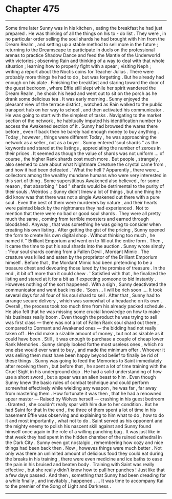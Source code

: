 
# Chapter 475


---

Some time later Sunny was in his kitchen , eating the breakfast he had just prepared . He was thinking of all the things on his to - do list .
They were , in no particular order selling the soul shards he had brought with him from the Dream Realm , and setting up a stable method to sell more in the future ; returning to the Dreamscape to participate in duels on the professional arenas to practice Shadow Dance and feed the Mantle of the Underworld with victories ; observing Rain and thinking of a way to deal with that whole situation ; learning how to properly fight with a spear ; visiting Neph ; writing a report about the Noctis coins for Teacher Julius .
There were probably more things he had to do , but was forgetting . But he already had enough on his plate .
Finishing the breakfast and staring toward the door of the guest bedroom , where Effie still slept while her spirit wandered the Dream Realm , he shook his head and went out to sit on the porch as he drank some delicious tea .
It was early morning . Sunny enjoyed the pleasant view of the terrace district , watched as Rain walked to the public transport hub on her way to school , and then activated his communicator .
He was going to start with the simplest of tasks .
Navigating to the market section of the network , he habitually imputed his identification number to access the Awakened section of it . Sunny had browsed the wares there before , even if back then he barely had enough money to buy anything .
Today , however , things were different Today , he was approaching the network as a seller , not as a buyer .
Sunny entered 'soul shards " as the keywords and stared at the listings , appreciating the number of zeroes in their prices . It seemed as though the value of shards was not uniform ... of course , the higher Rank shards cost much more . But people , strangely , also seemed to care about what Nightmare Creature the crystal came from , and how it had been defeated .
'What the hell ?
Apparently , there were _ collectors among the wealthy mundane humans who were very interested in this sort of thing . Some superstitious Awakened also believed , for some reason , that absorbing " bad " shards would be detrimental to the purity of their souls .
Weirdos .:
Sunny didn't Imew a lot of things , but one thing he did know was that there was not a single Awakened out there with a pure soul . Even the best of them were murderers by nature , and their hearts were painted black by the nightmares they had experienced .
Not to mention that there were no bad or good soul shards . They were all pretty much the same , coming from terrible monsters and earned through bloodshed . Anyway , that was something he was going to consider when creating his own listing . After getting the gist of the pricing , Sunny opened the form to create his own digital shop . Without thinking too much , he named it " Brilliant Emporium and went on to fill out the entire form . Then , it came the time to put his soul shards into the auction . Sunny wrote simply :
'Four soul shards coming from a Fallen Devil , Mordant Mimic . The creature was killed and eaten by the proprietor of the Brilliant Emporium himself . Before that , the Mordant Mimic had been pretending to be a treasure chest and devouring those lured by the promise of treasure . In the end , it bit off more than it could chew . '
Satisfied with that , he finalized the listing and stared at it for a bit as if expecting someone to bid instantly . Howeves nothing of the sort happened . With a sigh , Sunny deactivated the communicator and went back inside . 'Soon ... I will be rich soon ....
It took several days for all four of his soul shard to sell . After that , Sunny had to arrange secure delivery , which was somewhat of a headache on its own . Overall , the process took too much time from his already packed schedule .
He also felt that he was missing some crucial knowledge on how to make his business really boom . Even though the product he was trying to sell was first class — there was not a lot of Fallen Rank soul shard out there , compared to Dormant and Awakened ones — the bidding had not really taken off . He did make a sizable amount of money , but not as sizable as it could have been .
Still , it was enough to purchase a couple of cheap lower Rank Memories . Sunny simply looked forthe most useless ones , which no one else would ever want to buy , and made the minimum offer . Whoever it was selling them must have been happy beyond belief to finally be rid of these things .
Sunny was going to feed the Memories to Saint immediately after receiving them , but before that , he spent a lot of time training with the Cruel Sight in his underground dojo .
He had a solid understanding of how use a short sword , but a spear was an alien beast to him . Even though Sunny knew the basic rules of combat technique and could perform somewhat effectively while wielding any weapon , he was far , far away from mastering them .
How fortunate it was then , that he had a renowned spear master — Raised by Wolves herself — crashing in his guest bedroom .
Granted , she couldn't really spar with him due to her condition . But he had Saint for that
In the end , the three of them spent a lot of time in his basement Effie was observing and explaining to him what to do , how to do it and most importantly , what not to do . Saint served as his opponent and the mighty enemy to polish his nascent skill against and Sunny found himself once again in the role of a willing punching bag .
It was just like in that week they had spent in the hidden chamber of the ruined cathedral in the Dark City . Sunny even got nostalgic , remembering how cozy and nice things had been back then .
Now , howeves things were much better . Not only was there an unlimited amount of delicious food they could eat during the breaks in his training , there were even medicine and ice baths to ease the pain in his bruised and beaten body .
Training with Saint was really effective , but she really didn't know how to pull her punches ! Just like that a few days passed . And then , something that Sunny had been dreading for a while finally , and inevitably , happened . ... It was time to accompany Kai to the premier of the Song of Light and Darkness .

---

